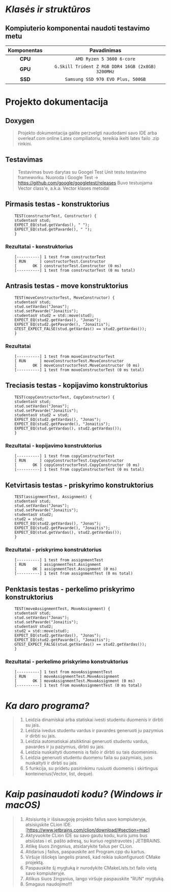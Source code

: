 # ***Klasės ir struktūros***

## Kompiuterio komponentai naudoti testavimo metu 

|   Komponentas  |                   Pavadinimas                       |                      
|:--------------:|:---------------------------------------------------:|
|     **CPU**    |            `AMD Ryzen 5 3600 6-core`              |
|     **GPU**    |`G.Skill Trident Z RGB DDR4 16GB (2x8GB) 3200MHz`  |
|     **SSD**    |           `Samsung SSD 970 EVO Plus, 500GB`       |

# Projekto dokumentacija
## Doxygen
> Projekto dokumentacija galite perzvelgti naudodami savo IDE arba overleaf.com online Latex compiliatoriu, tereikia ikelti latex failo .zip rinkini.

## Testavimas 
> Testavimas buvo darytas su Googel Test Unit testu testavimo frameworku.
> Nuoroda i Google Test -> https://github.com/google/googletest/releases
> Buvo testuojama Vector class'e, a.k.a. Vector klases metodai
> 

## Pirmasis testas - konstruktorius
```
    TEST(constructorTest, Constructor) {
    studentasV stud;
    EXPECT_EQ(stud.getVardas(), " ");
    EXPECT_EQ(stud.getPavarde(), " ");
    }
```
### Rezultatai - konstruktorius
```
    [----------] 1 test from constructorTest
    [ RUN      ] constructorTest.Constructor
    [       OK ] constructorTest.Constructor (0 ms)
    [----------] 1 test from constructorTest (0 ms total)
```    
## Antrasis testas - move konstruktorius
```
    TEST(moveConstructorTest, MoveConstructor) {
    studentasV stud;
    stud.setVardas("Jonas");
    stud.setPavarde("Jonaitis");
    studentasV stud2 = std::move(stud);
    EXPECT_EQ(stud2.getVardas(), "Jonas");
    EXPECT_EQ(stud2.getPavarde(), "Jonaitis");
    GTEST_EXPECT_FALSE(stud.getVardas() == stud2.getVardas());
    }
```    

### Rezultatai
```
    [----------] 1 test from moveConstructorTest
    [ RUN      ] moveConstructorTest.MoveConstructor
    [       OK ] moveConstructorTest.MoveConstructor (0 ms)
    [----------] 1 test from moveConstructorTest (0 ms total)
```
## Treciasis testas - kopijavimo konstruktorius
```
    TEST(copyConstructorTest, CopyConstructor) {
    studentasV stud;
    stud.setVardas("Jonas");
    stud.setPavarde("Jonaitis");
    studentasV stud2 = stud;
    EXPECT_EQ(stud2.getVardas(), "Jonas");
    EXPECT_EQ(stud2.getPavarde(), "Jonaitis");
    EXPECT_EQ(stud.getVardas(), stud2.getVardas());
    }
```
### Rezultatai - kopijavimo konstruktorius
```
    [----------] 1 test from copyConstructorTest
    [ RUN      ] copyConstructorTest.CopyConstructor
    [       OK ] copyConstructorTest.CopyConstructor (0 ms)
    [----------] 1 test from copyConstructorTest (0 ms total)
```
## Ketvirtasis testas - priskyrimo konstruktorius
```
    TEST(assignmentTest, Assignment) {
    studentasV stud;
    stud.setVardas("Jonas");
    stud.setPavarde("Jonaitis");
    studentasV stud2;
    stud2 = stud;
    EXPECT_EQ(stud2.getVardas(), "Jonas");
    EXPECT_EQ(stud2.getPavarde(), "Jonaitis");
    EXPECT_EQ(stud.getVardas(), stud2.getVardas());
    }
```
### Rezultatai - priskyrimo konstruktorius
```
    [----------] 1 test from assignmentTest
    [ RUN      ] assignmentTest.Assignment
    [       OK ] assignmentTest.Assignment (0 ms)
    [----------] 1 test from assignmentTest (0 ms total)
```    
## Penktasis testas - perkelimo priskyrimo konstruktorius
```
    TEST(moveAssignmentTest, MoveAssignment) {
    studentasV stud;
    stud.setVardas("Jonas");
    stud.setPavarde("Jonaitis");
    studentasV stud2;
    stud2 = std::move(stud);
    EXPECT_EQ(stud2.getVardas(), "Jonas");
    EXPECT_EQ(stud2.getPavarde(), "Jonaitis");
    GTEST_EXPECT_FALSE(stud.getVardas() == stud2.getVardas());
    }
```
### Rezultatai - perkelimo priskyrimo konstruktorius
```
    [----------] 1 test from moveAssignmentTest
    [ RUN      ] moveAssignmentTest.MoveAssignment
    [       OK ] moveAssignmentTest.MoveAssignment (0 ms)
    [----------] 1 test from moveAssignmentTest (0 ms total) 
```    
# ***Ka daro programa?***
>1. Leidzia dinamiskai arba statiskai ivesti studentu duomenis ir dirbti su jais.
>2. Leidzia ivedus studentu vardus ir pavardes generuoti ju pazymius ir dirbti su jais.
>3. Leidzia automatiskai atsitiktinai generuoti studentu vardus, pavardes ir ju pazymius, dirbti su jais.
>4. Leidzia nuskaityti duomenis is failo ir dirbti su tais duomenimis.
>5. Leidzia generuoti studentu duomenu faila su pazymiais, juos nuskaityti ir dirbti su jais.
>6. 5 funkcija, su pridetu pasirinkimu rusiuoti duomenis i skirtingus konteinerius(Vector, list, deque).


# ***Kaip pasinaudoti kodu? (Windows ir macOS)***
>1. Atsisiuntę ir išsisaugoję projekto failus savo kompiuteryje, atsisiųskite CLion IDE. [https://www.jetbrains.com/clion/download/#section=mac]
>2. Aktyvuokite CLion IDE su savo gautu kodu, kuris jums bus atsiūstas i el. pašto adresą, su kuriuo registravotės į JETBRAINS.
>3. Atlikę šiuos žingsnius, atsidarykite failus per CLion.
>4. Atidarius į failus, paspauskite ant Program.cpp du kartus.
>5. Viršuje iššokęs langelis praneš, kad reikia sukonfiguruoti CMake projektą.
>6. Paspauskite šį mygtuką ir nurodykite CMakeLists.txt failo vietą savo kompiuteryje.
>7. Atlikus šiuos žingsnius, lango viršuje paspauskite "RUN" mygtuką.
>8. Smagaus naudojimo!!!
